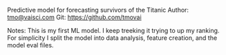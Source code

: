 Predictive model for forecasting survivors of the Titanic
Author: tmo@vaisci.com
Git: https://github.com/tmovai

Notes:
This is my first ML model. I keep treeking it trying to up my ranking.
For simplicity I split the model into data analysis, feature creation, and the model eval files.